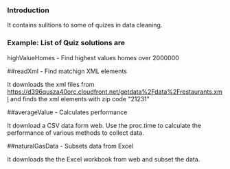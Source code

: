### Introduction

It contains sulitions to some of quizes in data cleaning.

### Example: List of Quiz solutions are

highValueHomes - Find highest values homes over 2000000


##readXml        - Find matchign XML elements

It downloads the xml files from https://d396qusza40orc.cloudfront.net/getdata%2Fdata%2Frestaurants.xml
and finds the xml elements with zip code "21231"

##averageValue   - Calculates performance

It download a CSV data form web. Use the proc.time to calculate the performance of various methods to collect data.

##naturalGasData  - Subsets data from Excel

It downloads the the Excel workbook from web and subset the data.